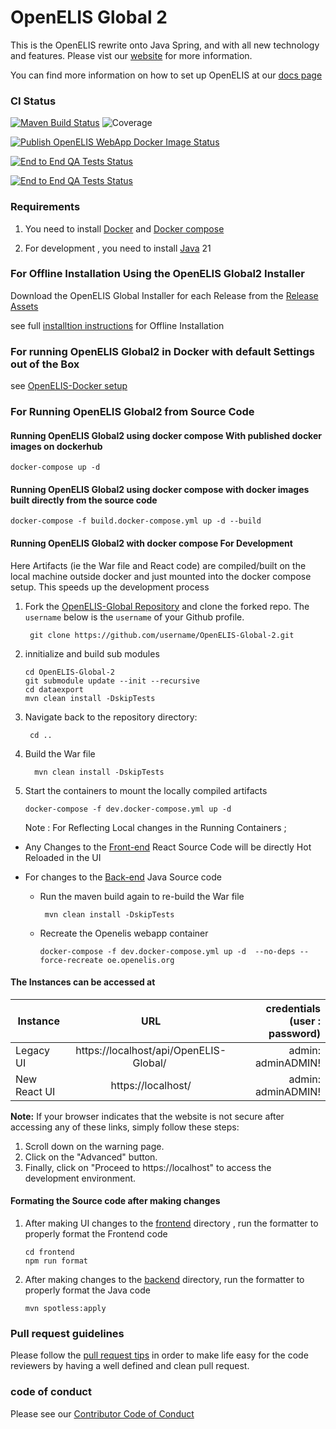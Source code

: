 # OpenELIS Global 2

This is the OpenELIS rewrite onto Java Spring, and with all new technology and
features. Please vist our [website](http://www.openelis-global.org/) for more
information.

You can find more information on how to set up OpenELIS at our
[docs page](http://docs.openelis-global.org/)

### CI Status

[![Maven Build Status](https://github.com/DIGI-UW/OpenELIS-Global-2/actions/workflows/ci.yml/badge.svg)](https://github.com/DIGI-UW/OpenELIS-Global-2/actions/workflows/ci.yml)
![Coverage](https://raw.githubusercontent.com/DIGI-UW/OpenELIS-Global-2/refs/heads/gh-pages/badges/jacoco.svg)

[![Publish OpenELIS WebApp Docker Image Status](https://github.com/DIGI-UW/OpenELIS-Global-2/actions/workflows/publish-and-test.yml/badge.svg)](https://github.com/DIGI-UW/OpenELIS-Global-2/actions/workflows/publish-and-test.yml)

[![End to End QA Tests Status](https://github.com/DIGI-UW/OpenELIS-Global-2/actions/workflows/frontend-qa.yml/badge.svg)](https://github.com/DIGI-UW/OpenELIS-Global-2/actions/workflows/frontend-qa.yml)

[![End to End QA Tests Status](https://github.com/DIGI-UW/OpenELIS-Global-2/actions/workflows/build-installer.yml/badge.svg)](https://github.com/DIGI-UW/OpenELIS-Global-2/actions/workflows/build-installer.yml)

### Requirements

1. You need to install [Docker](https://docs.docker.com/engine/install/) and
   [Docker compose](https://docs.docker.com/compose/install/)

1. For development , you need to install [Java](https://openjdk.org/install/) 21

### For Offline Installation Using the OpenELIS Global2 Installer

Download the OpenELIS Global Installer for each Release from the
[Release Assets](https://github.com/DIGI-UW/OpenELIS-Global-2/releases)

see full
[installtion instructions](https://docs.openelis-global.org/en/latest/install/)
for Offline Installation

### For running OpenELIS Global2 in Docker with default Settings out of the Box

see [OpenELIS-Docker setup](https://github.com/DIGI-UW/openelis-docker)

### For Running OpenELIS Global2 from Source Code

#### Running OpenELIS Global2 using docker compose With published docker images on dockerhub

    docker-compose up -d

#### Running OpenELIS Global2 using docker compose with docker images built directly from the source code

    docker-compose -f build.docker-compose.yml up -d --build

#### Running OpenELIS Global2 with docker compose For Development

Here Artifacts (ie the War file and React code) are compiled/built on the local
machine outside docker and just mounted into the docker compose setup. This
speeds up the development process

1.  Fork the
    [OpenELIS-Global Repository](https://github.com/DIGI-UW/OpenELIS-Global-2.git)
    and clone the forked repo. The `username` below is the `username` of your
    Github profile.

         git clone https://github.com/username/OpenELIS-Global-2.git

1.  innitialize and build sub modules

        cd OpenELIS-Global-2
        git submodule update --init --recursive
        cd dataexport
        mvn clean install -DskipTests

1.  Navigate back to the repository directory:

         cd ..

1.  Build the War file

          mvn clean install -DskipTests

1.  Start the containers to mount the locally compiled artifacts

        docker-compose -f dev.docker-compose.yml up -d

    Note : For Reflecting Local changes in the Running Containers ;

- Any Changes to the [Front-end](./frontend/) React Source Code will be directly
  Hot Reloaded in the UI
- For changes to the [Back-end](./src/) Java Source code

  - Run the maven build again to re-build the War file

         mvn clean install -DskipTests

  - Recreate the Openelis webapp container

        docker-compose -f dev.docker-compose.yml up -d  --no-deps --force-recreate oe.openelis.org

#### The Instances can be accessed at

| Instance     |                   URL                   | credentials (user : password) |
| ------------ | :-------------------------------------: | ----------------------------: |
| Legacy UI    | https://localhost/api/OpenELIS-Global/  |            admin: adminADMIN! |
| New React UI |           https://localhost/            |            admin: adminADMIN! |

**Note:** If your browser indicates that the website is not secure after
accessing any of these links, simply follow these steps:

1. Scroll down on the warning page.
2. Click on the "Advanced" button.
3. Finally, click on "Proceed to https://localhost" to access the development
   environment.

#### Formating the Source code after making changes

1.  After making UI changes to the [frontend](./frontend/) directory , run the
    formatter to properly format the Frontend code

        cd frontend
        npm run format

2.  After making changes to the [backend](./src/) directory, run the formatter
    to properly format the Java code

        mvn spotless:apply

### Pull request guidelines

Please follow the [pull request tips](PULL_REQUEST_TIPS.md) in order to make
life easy for the code reviewers by having a well defined and clean pull
request.

### code of conduct

Please see our [Contributor Code of Conduct](./CODE_OF_CONDUCT.md)
